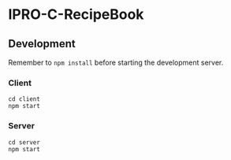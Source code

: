 # IPRO-C-RecipeBook


## Development

Remember to `npm install` before starting the development server.

### Client
```
cd client
npm start
```

### Server
```
cd server
npm start
```